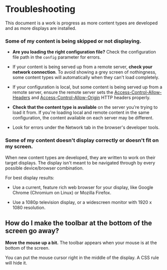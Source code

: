 # Troubleshooting

This document is a work is progress as more content types are developed
and as more displays are installed.


### Some of my content is being skipped or not displaying.

- **Are you loading the right configuration file?**  Check the configuration file path in the
  `config` parameter for errors.

- If your content is being served up from a remote server, **check your network connection**.
  To avoid showing a grey screen of nothingness, some content types will automatically when they can't load completely.

- If your configuration is local, but some content is being served up from a remote server,
  ensure the remote server sets the
  [Access-Control-Allow-Headers](https://developer.mozilla.org/en-US/docs/Web/HTTP/Headers/Access-Control-Allow-Headers) and
  [Access-Control-Allow-Origin](https://developer.mozilla.org/en-US/docs/Web/HTTP/Headers/Access-Control-Allow-Origin)
  HTTP headers properly.

- **Check that the content type is available** on the server you're trying to load it from.
  If you're loading local and remote content in the same configuration,
  the content available on each server may be different.

- Look for errors under the Network tab in the browser's developer tools.



### Some of my content doesn't display correctly or doesn't fit on my screen.

When new content types are developed, they are written to work on their target displays.
The display isn't meant to be navigated through by every possible device/browser combination.

For best display results:

- Use a current, feature rich web browser for your display, like Google Chrome (Chromium on Linux) or Mozilla Firefox.

- Use a 1080p television display, or a widescreen monitor with 1920 x 1080 resolution.


## How do I make the toolbar at the bottom of the screen go away?

**Move the mouse up a bit.**  The toolbar appears when your mouse is at the bottom of the screen.

You can put the mouse cursor right in the middle of the display.  A CSS rule will hide it.

